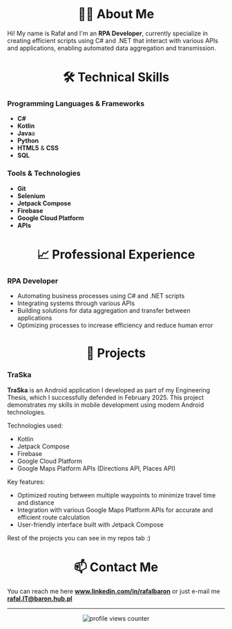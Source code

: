 <div align="center">
  <h1>👨‍💻 About Me</h1>
</div>

Hi! My name is Rafał and I'm an **RPA Developer**, currently specialize in creating efficient scripts using C# and .NET that interact with various APIs and applications, enabling automated data aggregation and transmission.

<div align="center">
  <h1>🛠️ Technical Skills</h1>
</div>

### Programming Languages & Frameworks
- **C#**
- **Kotlin**
- **Java**a
- **Python**
- **HTML5** & **CSS**
- **SQL**

### Tools & Technologies
- **Git**
- **Selenium**
- **Jetpack Compose**
- **Firebase**
- **Google Cloud Platform**
- **APIs**

<div align="center">
 <h1>📈 Professional Experience</h1>
</div>

### RPA Developer
- Automating business processes using C# and .NET scripts
- Integrating systems through various APIs
- Building solutions for data aggregation and transfer between applications
- Optimizing processes to increase efficiency and reduce human error

<div align="center">
  <h1>🚀 Projects</h1>
</div>

### TraSka

**TraSka** is an Android application I developed as part of my Engineering Thesis, which I successfully defended in February 2025. This project demonstrates my skills in mobile development using modern Android technologies.

Technologies used:

- Kotlin
- Jetpack Compose
- Firebase
- Google Cloud Platform
- Google Maps Platform APIs (Directions API, Places API)

Key features:

- Optimized routing between multiple waypoints to minimize travel time and distance
- Integration with various Google Maps Platform APIs for accurate and efficient route calculation
- User-friendly interface built with Jetpack Compose

Rest of the projects you can see in my repos tab :)

<div align="center"> 
  <h1>📫 Contact Me</h1>
</div>

You can reach me here **www.linkedin.com/in/rafalbaron** or just e-mail me **rafal.IT@baron.hub.pl**

---

<div align="center">
  <img src="https://komarev.com/ghpvc/?username=rafalBaron&label=Profile%20views&color=0e75b6&style=flat" alt="profile views counter">
</div>
